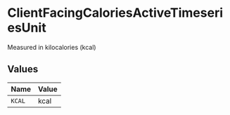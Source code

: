 # ClientFacingCaloriesActiveTimeseriesUnit

Measured in kilocalories (kcal)


## Values

| Name   | Value  |
| ------ | ------ |
| `KCAL` | kcal   |